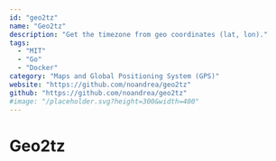 ```yaml
---
id: "geo2tz"
name: "Geo2tz"
description: "Get the timezone from geo coordinates (lat, lon)."
tags:
  - "MIT"
  - "Go"
  - "Docker"
category: "Maps and Global Positioning System (GPS)"
website: "https://github.com/noandrea/geo2tz"
github: "https://github.com/noandrea/geo2tz"
#image: "/placeholder.svg?height=300&width=400"
---
```


# Geo2tz
